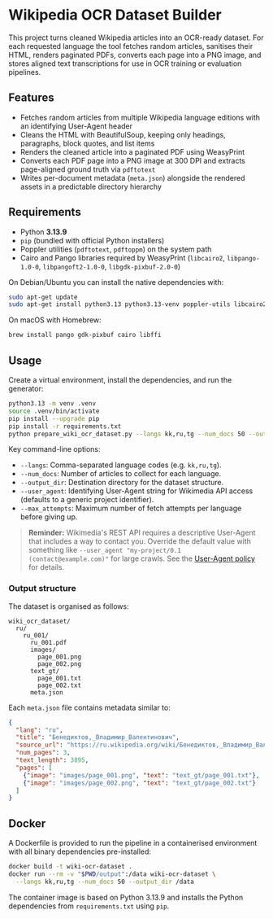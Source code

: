 # Wikipedia OCR Dataset Builder

This project turns cleaned Wikipedia articles into an OCR-ready dataset. For each requested language the tool fetches random
articles, sanitises their HTML, renders paginated PDFs, converts each page into a PNG image, and stores aligned text
transcriptions for use in OCR training or evaluation pipelines.

## Features

- Fetches random articles from multiple Wikipedia language editions with an identifying User-Agent header
- Cleans the HTML with BeautifulSoup, keeping only headings, paragraphs, block quotes, and list items
- Renders the cleaned article into a paginated PDF using WeasyPrint
- Converts each PDF page into a PNG image at 300 DPI and extracts page-aligned ground truth via `pdftotext`
- Writes per-document metadata (`meta.json`) alongside the rendered assets in a predictable directory hierarchy

## Requirements

- Python **3.13.9**
- `pip` (bundled with official Python installers)
- Poppler utilities (`pdftotext`, `pdftoppm`) on the system path
- Cairo and Pango libraries required by WeasyPrint (`libcairo2`, `libpango-1.0-0`, `libpangoft2-1.0-0`, `libgdk-pixbuf-2.0-0`)

On Debian/Ubuntu you can install the native dependencies with:

```bash
sudo apt-get update
sudo apt-get install python3.13 python3.13-venv poppler-utils libcairo2 libpango-1.0-0 libpangoft2-1.0-0 libgdk-pixbuf-2.0-0 fonts-dejavu
```

On macOS with Homebrew:

```bash
brew install pango gdk-pixbuf cairo libffi
```

## Usage

Create a virtual environment, install the dependencies, and run the generator:

```bash
python3.13 -m venv .venv
source .venv/bin/activate
pip install --upgrade pip
pip install -r requirements.txt
python prepare_wiki_ocr_dataset.py --langs kk,ru,tg --num_docs 50 --output_dir ./wiki_ocr_dataset
```

Key command-line options:

- `--langs`: Comma-separated language codes (e.g. `kk,ru,tg`).
- `--num_docs`: Number of articles to collect for each language.
- `--output_dir`: Destination directory for the dataset structure.
- `--user_agent`: Identifying User-Agent string for Wikimedia API access (defaults to a generic project identifier).
- `--max_attempts`: Maximum number of fetch attempts per language before giving up.

> **Reminder:** Wikimedia's REST API requires a descriptive User-Agent that includes a way to contact you. Override the default
> value with something like `--user_agent "my-project/0.1 (contact@example.com)"` for large crawls. See the
> [User-Agent policy](https://meta.wikimedia.org/wiki/User-Agent_policy) for details.

### Output structure

The dataset is organised as follows:

```
wiki_ocr_dataset/
  ru/
    ru_001/
      ru_001.pdf
      images/
        page_001.png
        page_002.png
      text_gt/
        page_001.txt
        page_002.txt
      meta.json
```

Each `meta.json` file contains metadata similar to:

```json
{
  "lang": "ru",
  "title": "Бенедиктов,_Владимир_Валентинович",
  "source_url": "https://ru.wikipedia.org/wiki/Бенедиктов,_Владимир_Валентинович",
  "num_pages": 3,
  "text_length": 3895,
  "pages": [
    {"image": "images/page_001.png", "text": "text_gt/page_001.txt"},
    {"image": "images/page_002.png", "text": "text_gt/page_002.txt"}
  ]
}
```

## Docker

A Dockerfile is provided to run the pipeline in a containerised environment with all binary dependencies pre-installed:

```bash
docker build -t wiki-ocr-dataset .
docker run --rm -v "$PWD/output":/data wiki-ocr-dataset \
  --langs kk,ru,tg --num_docs 50 --output_dir /data
```

The container image is based on Python 3.13.9 and installs the Python dependencies from `requirements.txt` using `pip`.
